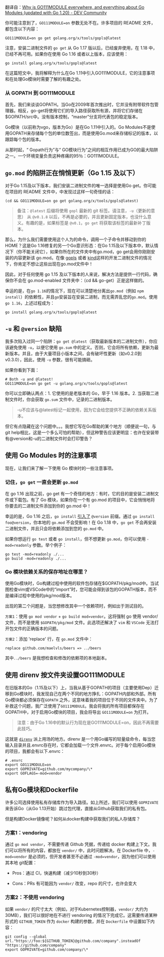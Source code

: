 翻译自：[Why is GO111MODULE everywhere, and everything about Go Modules (updated with Go 1.20) - DEV Community](https://dev.to/maelvls/why-is-go111module-everywhere-and-everything-about-go-modules-24k)



你可能注意到了，`GO111MODULE=on` 参数无处不在。许多项目的 README 文件，都包含以下内容：

```
GO111MODULE=on go get golang.org/x/tools/gopls@latest
```

注意，安装二进制文件的 `go get` 从 Go 1.17 版以后，已经废弃使用，在 1.18 中，已经不再可用。如果你在使用 Go 1.16 或者以上版本，应该使用：

```
go install golang.org/x/tools/gopls@latest
```

在这篇短文中，我将解释为什么在Go 1.11中引入GO111MODULE，它的注意事项和在处理Go模块时需要了解的有趣之处。

### 从 GOPATH 到 GO111MODULE

首先，我们来谈谈GOPATH。当Go在2009年首次推出时，它并没有附带软件包管理器。相反，go-get将使用它们的导入路径获取所有源，并将它们存储在$GOPATH/src中。没有版本控制，“master”分支将代表包的稳定版本。

Go模块（以前称为vgo，版本为Go）是在Go 1.11中引入的。Go Modules不是使用GOPATH来存储每个包的单位数签出，而是使用Go.mod来存储标记的版本，以跟踪每个包的版本。

从那时起，“ Gopath行为”与“ GO模块行为”之间的相互作用已成为GO的最大陷阱之一。一个环境变量负责这种疼痛的95％：GO111MODULE。

## `go.mod` 的陷阱正在悄悄更新（Go 1.15 及以下）

对于Go 1.15及以下版本，我们安装二进制文件的唯一选择是使用Go get。你可能在项目的 README 文件中，中发现过这样一句奇怪的话：

```
(cd && GO111MODULE=on go get golang.org/x/tools/gopls@latest)
```

> 备注：`@latest` 后缀将使用 `gopl` 最新的 git 标签。请注意，`-u`（更新的意思） 从 `@v0.1.8` 以后，不再是必要的，并且更新固定版本，也没什么意义。有趣的是，如果标签是 `@v0.1`，`go get` 将获取该标签的最新补丁版本。

那么，为什么我们需要使用这个人为的命令，调用一个子命令并移动到你的 HOME？这是Go 1.16修复的另一个Go意识形态：在Go 1.15及以下版本中，默认情况下（你不能关闭它），如果你所在的文件夹中有go.mod，go get会用你刚刚安装的内容更新该 go.mod。在像 [gopls](https://github.com/golang/tools/tree/master/gopls) 或者 [kind](https://github.com/kubernetes-sigs/kind)这样的开发二进制文件的情况下，你肯定不想让这些出现在go.mod文件中！

因此，对于任何使用 go 1.15 及以下版本的人来说，解决方法是提供一行代码，确保你不会在 go.mod-enabled 文件夹中：（cd && go-get）正是这样做的。

幸运的是，在`go 1.16`的情况下，现在可以清楚地分离出`go.mod`（例如 `npm install`）的依赖性，并且`go`安装旨在安装二进制，而无需弄乱您的`go.mod`。使用`go 1.16`，上述过程成为：

```
go install golang.org/x/tools/gopls@latest
```

## `-u` 和 `@version` 缺陷

我多次陷入过同一个陷阱：`go get @latest`（获取最新版本的二进制文件），你应该避免使用 `-u`，以便它使用 `go.sum` 中的定义。否则，它会将所有依赖，更新为最新版本。并且，由于大量项目小版本之间，会有破坏性更新（如v0.2.0到v0.3.0），因此，使用 `-u` 参数，很有可能搞砸。

如果你看到下面：

```
# Both -u and @latest!
GO111MODULE=on go get -u golang.org/x/tools/gopls@latest
```

你可以立即确认两点：1. 它使用的是老版本的 Go，早于 1.16 版本。2. 当获取二进制文件时，你会获取 `go.sum` 文件中，记录的二进制版本。

> -u不应该与@latest标记一起使用，因为它会给您提供不正确的依赖关系版本。

但它有点隐藏在这个问题中。。。我想它写在Go帮助的某个地方（顺便说一句，与git help相比，这是一个多么可怕的帮助），但这种警告应该更明显：也许在安装带有@version和-u的二进制文件时会打印警告？

## 使用 Go Modules 时的注意事项

现在，让我们来了解一下使用 Go 模块时的一些注意事项。

### 记住，`go get` 一直会更新 `go.mod`

在 go 1.16 出现之前，go get 有一个奇怪的地方：有时，它的目的是安装二进制文件或下载包。有了 Go 模块，如果你在一个有 go.mod 的项目中，它会悄悄地将你要去的二进制文件添加到你的 go.mod 中！

幸运的是，Go 1.16 之后，`go install` [引入了](https://blog.golang.org/go116-module-changes) `@version` 前缀。通过 `go install foo@version`，你本地的 `go.mod` 不会受影响！在 Go 1.18 中，`go get` 不会再安装二进制文件，并且只会将依赖添加到您的 `go.mod` 中。

如果你想运行 `go test` 或者 `go install`，但不想更新 `go.mod`，你可以使用 `-mod=readonly` 参数。举个例子：

```
go test -mod=readonly ./...
go build -mod=readonly ./...
```

### Go 模块依赖关系的保存地址在哪里？

使用Go模块时，Go构建过程中使用的软件包存储在$GOPATH/pkg/mod中。当试图检查vim或VSCode中的“import”时，您可能会得到该包的GOPATH版本，而不是编译过程中使用的pkg/mod版本。

出现的第二个问题是，当您想修改其中一个依赖项时，例如出于测试目的。

`方案1`：使用 `go mod vendor` + `go build mod=vendor`。这将强制 go 使用 vendor/ 文件，而不是使用 `$GOPATH/pkg/mod` 文件。此选项还解决了 `vim` 和 `VSCode` 无法打开包文件的正确版本的问题。

`方案2`：添加 'replace' 行，在 `go.mod` 文件中：

```
replace github.com/maelvls/beers => ../beers
```

其中`../beers` 是我想检查和修改的依赖项的本地副本。

## 使用 direnv 按文件夹设置GO111MODULE

在旧版本的Go（1.15及以下）上，当我从基于GOPATH的项目（主要使用Dep）迁移到Go模块时，我发现自己在两个不同的地方挣扎：GOPATH内部和外部。所有Go模块都必须保存在`GOPATH` 之外，这意味着我的项目位于不同的文件夹中。为了补救这个问题，我广泛使用了`GO111MODULE`。我会将我的所有项目都保存在GOPATH中，对于启用Go模块的项目，我会将导出 `GO111MODULE=on`  为打开。

> 注意：由于Go 1.16中的默认行为现在是GO111MODULE=on，因此不再需要此技巧。

这就是 [`direnv`](https://direnv.net/) 派上用场的地方。direnv 是一个用Go编写的轻量级命令，每当您输入目录并且.envrc存在时，它都会加载一个文件.envrc。对于每个启用Go模块的项目，我都会有以下.envrc：



```
# .envrc
export GO111MODULE=on
export GOPRIVATE=github.com/mycompany/\*
export GOFLAGS=-mod=vendor
```



## 私有Go模块和Dockerfile



许多公司选择使用私有存储库作为导入路径。如上所述，我们可以使用 `GOPRIVATE` 来告诉Go（从Go 1.13开始）跳过包代理，直接从Github获取我们的私有包。



但是构建Docker镜像呢？如何从docker构建中获取我们的私人存储库？



### 方案1：vendoring



通过 `go mod vendor`，不需要传递 Github 凭据，传递给 docker 构建上下文。我们可以将所有的内容，都放在 `vendor/` 中，此时问题解决。在 Dockerfile 中，`-mod=vendor` 是必须的，但开发者甚至不必通过 `-mod=vendor`，因为他们可以使用其本地 git配置：



- Pros：通过 CI，快速构建（减少10秒到30秒）

- Cons：PRs 有可能因为 `vendor/` 改变，repo 的尺寸，也许会变大



### 方案2：不使用 vendoring



如果 `vendor/` 的尺寸太大（例如，对于Kubernetes控制器，`vendor/` 大约为30MB），我们可以很好地在不进行 vendoring 的情况下完成它。这需要传递某种形式的 `GITHUB_TOKEN` 作为 `docker` 构建的参数，并在 `Dockerfile` 中设置如下内容：



```
git config --global url."https://foo:${GITHUB_TOKEN}@github.com/company".insteadOf "https://github.com/company"
export GOPRIVATE=github.com/company/\*

```
